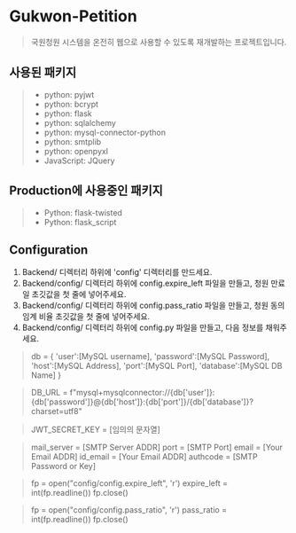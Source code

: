 # Gukwon-Petition
>국원청원 시스템을 온전히 웹으로 사용할 수 있도록 재개발하는 프로젝트입니다.

## 사용된 패키지
>- python: pyjwt
>- python: bcrypt
>- python: flask
>- python: sqlalchemy
>- python: mysql-connector-python
>- python: smtplib
>- python: openpyxl
>- JavaScript: JQuery

## Production에 사용중인 패키지
>- Python: flask-twisted
>- Python: flask_script

## Configuration
  1. Backend/ 디렉터리 하위에 'config' 디렉터리를 만드세요.
  2. Backend/config/ 디렉터리 하위에 config.expire_left 파일을 만들고, 청원 만료일 초깃값을 첫 줄에 넣어주세요.
  3. Backend/config/ 디렉터리 하위에 config.pass_ratio 파일을 만들고, 청원 동의 임계 비율 초깃값을 첫 줄에 넣어주세요.
  4. Backend/config/ 디렉터리 하위에 config.py 파일을 만들고, 다음 정보를 채워주세요.

  > db = {
  >     'user':[MySQL username],
  >     'password':[MySQL Password],
  >     'host':[MySQL Address],
  >     'port':[MySQL Port],
  >     'database':[MySQL DB Name]
  > }

  > DB_URL = f"mysql+mysqlconnector://{db['user']}:{db['password']}@{db['host']}:{db['port']}/{db['database']}?charset=utf8"

  > JWT_SECRET_KEY = [임의의 문자열]

  > mail_server = [SMTP Server ADDR]
  > port = [SMTP Port]
  > email = [Your Email ADDR]
  > id_email = [Your Email ADDR]
  > authcode = [SMTP Password or Key]

  > fp = open("config/config.expire_left", 'r')
  > expire_left = int(fp.readline())
  > fp.close()

  > fp = open("config/config.pass_ratio", 'r')
  > pass_ratio = int(fp.readline())
  > fp.close()

